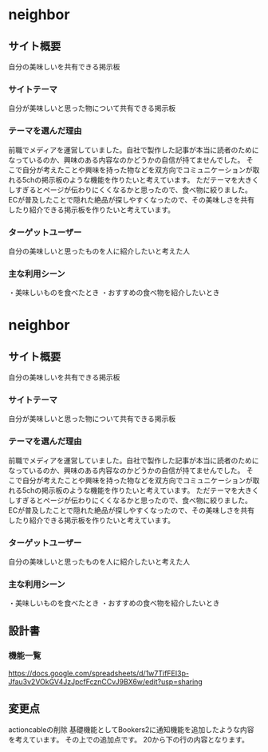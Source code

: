 # neighbor

## サイト概要
自分の美味しいを共有できる掲示板

### サイトテーマ
自分が美味しいと思った物について共有できる掲示板

### テーマを選んだ理由
前職でメディアを運営していました。自社で製作した記事が本当に読者のためになっているのか、興味のある内容なのかどうかの自信が持てませんでした。
そこで自分が考えたことや興味を持った物などを双方向でコミュニケーションが取れる5chの掲示板のような機能を作りたいと考えています。
ただテーマを大きくしすぎるとページが伝わりにくくなるかと思ったので、食べ物に絞りました。
ECが普及したことで隠れた絶品が探しやすくなったので、その美味しさを共有したり紹介できる掲示板を作りたいと考えています。

### ターゲットユーザー
自分の美味しいと思ったものを人に紹介したいと考えた人

### 主な利用シーン
・美味しいものを食べたとき
・おすすめの食べ物を紹介したいとき
# neighbor

## サイト概要
自分の美味しいを共有できる掲示板

### サイトテーマ
自分が美味しいと思った物について共有できる掲示板

### テーマを選んだ理由
前職でメディアを運営していました。自社で製作した記事が本当に読者のためになっているのか、興味のある内容なのかどうかの自信が持てませんでした。
そこで自分が考えたことや興味を持った物などを双方向でコミュニケーションが取れる5chの掲示板のような機能を作りたいと考えています。
ただテーマを大きくしすぎるとページが伝わりにくくなるかと思ったので、食べ物に絞りました。
ECが普及したことで隠れた絶品が探しやすくなったので、その美味しさを共有したり紹介できる掲示板を作りたいと考えています。

### ターゲットユーザー
自分の美味しいと思ったものを人に紹介したいと考えた人

### 主な利用シーン
・美味しいものを食べたとき
・おすすめの食べ物を紹介したいとき

## 設計書

### 機能一覧
<https://docs.google.com/spreadsheets/d/1w7TifFEI3p-Jfau3v2VOkGV4JzJpcfFcznCCvJ9BX6w/edit?usp=sharing>

## 変更点
actioncableの削除
基礎機能としてBookers2に通知機能を追加したような内容を考えています。
その上での追加点です。
20から下の行の内容となります。
